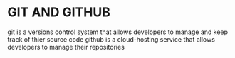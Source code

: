 # GIT AND GITHUB
git is a versions control system that allows developers to manage and keep track of thier source code
github is a cloud-hosting service that allows developers to manage their repositories